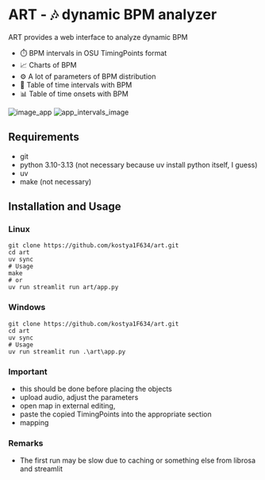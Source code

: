 # ART - 🎶 dynamic BPM analyzer
ART provides a web interface to analyze dynamic BPM
* ⏱️ BPM intervals in OSU TimingPoints format
* 📈 Charts of BPM
* ⚙️ A lot of parameters of BPM distribution
* 📝 Table of time intervals with BPM
* 📊 Table of time onsets with BPM
  
![image_app](https://github.com/user-attachments/assets/1a92dcd7-2fd7-40e8-8689-2e39293076ac)
![app_intervals_image](https://github.com/user-attachments/assets/5da21034-0784-4c47-88be-04aa8232d2a4)

## Requirements
* git
* python 3.10-3.13 (not necessary because uv install python itself, I guess)
* uv
* make (not necessary)
## Installation and Usage
### Linux
```shell
git clone https://github.com/kostya1F634/art.git
cd art
uv sync
# Usage
make
# or
uv run streamlit run art/app.py
```
### Windows
```shell
git clone https://github.com/kostya1F634/art.git
cd art
uv sync
# Usage
uv run streamlit run .\art\app.py
```
### Important
* this should be done before placing the objects
* upload audio, adjust the parameters
* open map in external editing, 
* paste the copied TimingPoints into the appropriate section
* mapping
### Remarks
* The first run may be slow due to caching or something else from librosa and streamlit
